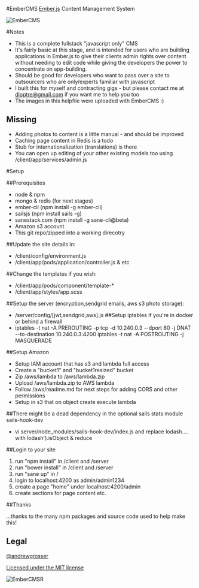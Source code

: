 #EmberCMS 
[Ember.js](http://emberjs.com/) Content Management System

![EmberCMS](http://ecms.s3.amazonaws.com/pub_568b81391ae7569716b25d17_9515a3ab6ce843e88cf03f08c0a863c0_Screenshot+from+2016-01-04+23-48-15.png)


#Notes
* This is a complete fullstack "javascript only" CMS
* It's fairly basic at this stage, and is intended for users who are building applications in Ember.js to give their clients admin rights over content without needing to edit code while giving the developers the power to concentrate on app-building.
* Should be good for developers who want to pass over a site to outsourcers who are only/experts familiar with javascript
* I built this for myself and contracting gigs - but please contact me at dioptre@gmail.com if you want me to help you too
* The images in this helpfile were uploaded with EmberCMS :)

## Missing
* Adding photos to content is a little manual - and should be improved
* Caching page content in Redis is a todo
* Stub for internationalization (translations) is there
* You can open up editing of your other existing models too using /client/app/services/admin.js

#Setup

##Prerequisites
* node & npm
* mongo & redis (for next stages)
* ember-cli (npm install -g ember-cli)
* sailsjs (npm install sails -g)
* sanestack.com (npm install -g sane-cli@beta)
* Amazon s3 account
* This git repo/zipped into a working direcotry

##Update the site details in:
* /client/config/environment.js 
* /client/app/pods/application/controller.js & etc
 
##Change the templates if you wish:
* /client/app/pods/component/template-*
* /client/app/styles/app.scss

##Setup the server (encryption,sendgrid emails, aws s3 photo storage):
* /server/config/[jwt,sendgrid,aws].js
##Setup iptables if you're in docker or behind a firewall
* iptables -t nat -A PREROUTING -p tcp -d 10.240.0.3 --dport 80 -j DNAT --to-destination 10.240.0.3:4200 iptables -t nat -A POSTROUTING -j MASQUERADE

##Setup Amazon
* Setup IAM account that has s3 and lambda full access
* Create a "bucket1" and "bucket1resized" bucket
* Zip /aws/lambda to /aws/lambda.zip
* Upload /aws/lambda.zip to AWS lambda
* Follow /aws/readme.md for next steps for adding CORS and other permissions
* Setup in s3 that on object create execute lambda

##There might be a dead dependency in the optional sails stats module sails-hook-dev 
* vi server/node_modules/sails-hook-dev/index.js and replace lodash.... with lodash').isObject & reduce

##Login to your site
1. run "npm install" in /client and /server
2. run "bower install" in /client and /server
3. run "sane up" in /
4. login to localhost:4200 as admin/admin1234
5. create a page "home" under localhost:4200/admin
6. create sections for page content etc.

##Thanks

...thanks to the many npm packages and source code used to help make this!
 
## Legal

[@andrewgrosser](http://twitter.com/andrewgrosser)

[Licensed under the MIT license](http://www.opensource.org/licenses/mit-license.php)

![EmberCMSR](http://ecms.s3.amazonaws.com/pub_568b814f1ae7569716b25d19_e08d5cf186804b599124f03e7dc6fc9d_Screenshot+from+2016-01-04+23-48-46.png)

